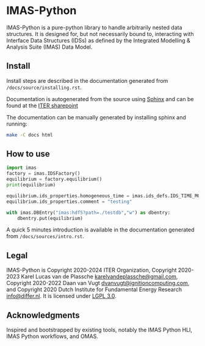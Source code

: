 # IMAS-Python

IMAS-Python is a pure-python library to handle arbitrarily nested data structures.
It is designed for, but not necessarily bound to, interacting with Interface 
Data Structures (IDSs) as defined by the Integrated Modelling & Analysis Suite (IMAS) 
Data Model.


## Install

Install steps are described in the documentation generated from `/docs/source/installing.rst`.

Documentation is autogenerated from the source using [Sphinx](http://sphinx-doc.org/)
and can be found at the [ITER sharepoint](https://sharepoint.iter.org/departments/POP/CM/IMDesign/Code%20Documentation/IMAS-doc/index.html)

The documentation can be manually generated by installing sphinx and running:

```bash
make -C docs html
```


## How to use

```python
import imas
factory = imas.IDSFactory()
equilibrium = factory.equilibrium()
print(equilibrium)

equilibrium.ids_properties.homogeneous_time = imas.ids_defs.IDS_TIME_MODE_HETEROGENEOUS
equilibrium.ids_properties.comment = "testing"

with imas.DBEntry("imas:hdf5?path=./testdb","w") as dbentry:
    dbentry.put(equilibrium)
```

A quick 5 minutes introduction is available in the documentation generated from `/docs/sources/intro.rst`.


## Legal

IMAS-Python is Copyright 2020-2024 ITER Organization, Copyright 2020-2023 Karel Lucas van de 
Plassche <karelvandeplassche@gmail.com>, Copyright 2020-2022 Daan van Vugt <dvanvugt@ignitioncomputing.com>,
and Copyright 2020 Dutch Institute for Fundamental Energy Research <info@differ.nl>.
It is licensed under [LGPL 3.0](LICENSE.txt).


## Acknowledgments

Inspired and bootstrapped by existing tools, notably the IMAS Python HLI,
IMAS Python workflows, and OMAS.
